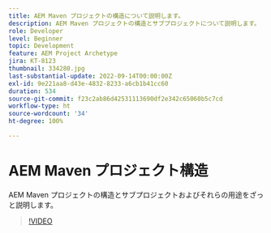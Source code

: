```yaml
---
title: AEM Maven プロジェクトの構造について説明します。
description: AEM Maven プロジェクトの構造とサブプロジェクトについて説明します。
role: Developer
level: Beginner
topic: Development
feature: AEM Project Archetype
jira: KT-8123
thumbnail: 334280.jpg
last-substantial-update: 2022-09-14T00:00:00Z
exl-id: 9e221aa8-d43e-4832-8233-a6cb1b41cc60
duration: 534
source-git-commit: f23c2ab86d42531113690df2e342c65060b5c7cd
workflow-type: ht
source-wordcount: '34'
ht-degree: 100%

---
```


# AEM Maven プロジェクト構造

AEM Maven プロジェクトの構造とサブプロジェクトおよびそれらの用途をざっと説明します。

>[!VIDEO](https://video.tv.adobe.com/v/334280?quality=12&learn=on)
